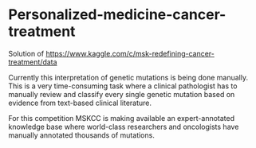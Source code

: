 # Personalized-medicine-cancer-treatment
Solution of https://www.kaggle.com/c/msk-redefining-cancer-treatment/data 

Currently this interpretation of genetic mutations is being done manually. This is a very time-consuming task where a clinical pathologist has to manually review and classify every single genetic mutation based on evidence from text-based clinical literature.

For this competition MSKCC is making available an expert-annotated knowledge base where world-class researchers and oncologists have manually annotated thousands of mutations.

